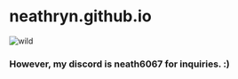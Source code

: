 # neathryn.github.io

![wild](https://github.com/neathryn/neathryn.github.io/assets/140681793/dcac4c32-368b-46d7-823c-544ed8a215dc)




###                  However, my discord is neath6067 for inquiries. :)
